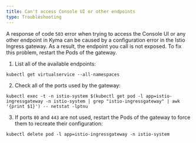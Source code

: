 ```yaml
---
title: Can't access Console UI or other endpoints
type: Troubleshooting
---
```


A response of code `503` error when trying to access the Console UI or any other endpoint in Kyma can be caused by a configuration error in the Istio Ingress gateway. As a result, the endpoint you call is not exposed.
To fix this problem, restart the Pods of the gateway.

1. List all of the available endpoints:
  ```
  kubectl get virtualservice --all-namespaces
  ```

2. Check all of the ports used by the gateway:
  ```
  kubectl exec -t -n istio-system $(kubectl get pod -l app=istio-ingressgateway -n istio-system | grep "istio-ingressgateway" | awk '{print $1}') -- netstat -lptnu
  ```

3. If ports `80` and `443` are not used, restart the Pods of the gateway to force them to recreate their configuration:
  ```
  kubectl delete pod -l app=istio-ingressgateway -n istio-system
  ```

